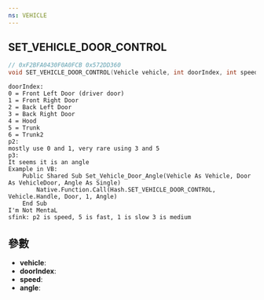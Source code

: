 ```yaml
---
ns: VEHICLE
---
```

## SET_VEHICLE_DOOR_CONTROL

```c
// 0xF2BFA0430F0A0FCB 0x572DD360
void SET_VEHICLE_DOOR_CONTROL(Vehicle vehicle, int doorIndex, int speed, float angle);
```

```
doorIndex:  
0 = Front Left Door (driver door)  
1 = Front Right Door  
2 = Back Left Door  
3 = Back Right Door  
4 = Hood  
5 = Trunk  
6 = Trunk2  
p2:  
mostly use 0 and 1, very rare using 3 and 5  
p3:  
It seems it is an angle  
Example in VB:   
    Public Shared Sub Set_Vehicle_Door_Angle(Vehicle As Vehicle, Door As VehicleDoor, Angle As Single)  
        Native.Function.Call(Hash.SET_VEHICLE_DOOR_CONTROL, Vehicle.Handle, Door, 1, Angle)  
    End Sub  
I'm Not MentaL  
sfink: p2 is speed, 5 is fast, 1 is slow 3 is medium  
```

## 參數
* **vehicle**: 
* **doorIndex**: 
* **speed**: 
* **angle**: 

